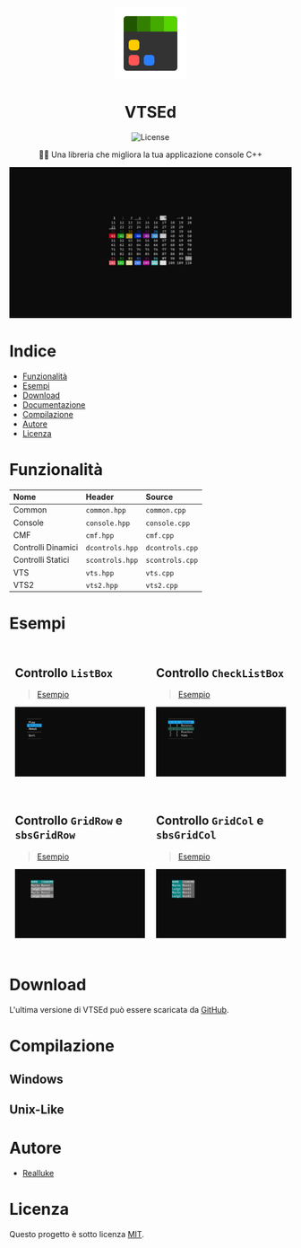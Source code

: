 <p align="center">
<img alt="Logo" src="./assets/vtsed.png" width="128px" height="128px" />
</p>

<h1 align="center"><b>VTSEd</b></h1>

<p align="center">
<img alt="License" src="https://img.shields.io/github/license/reallukee/vtsed?label=License" />
</p>

<p align="center">
🧙‍♂️ Una libreria che migliora la tua applicazione console C++
</p>

![Banner](./assets/banner.png)



# Indice

- [Funzionalità](#funzionalità)
- [Esempi](#esempi)
- [Download](#download)
- [Documentazione](./DOCS.md)
- [Compilazione](#compilazione)
- [Autore](#autore)
- [Licenza](#licenza)



# Funzionalità

| Nome               | Header          | Source          |
| :----------------- | :-------------- | :-------------- |
| Common             | `common.hpp`    | `common.cpp`    |
| Console            | `console.hpp`   | `console.cpp`   |
| CMF                | `cmf.hpp`       | `cmf.cpp`       |
| Controlli Dinamici | `dcontrols.hpp` | `dcontrols.cpp` |
| Controlli Statici  | `scontrols.hpp` | `scontrols.cpp` |
| VTS                | `vts.hpp`       | `vts.cpp`       |
| VTS2               | `vts2.hpp`      | `vts2.cpp`      |



# Esempi

<div style="width: 100%; display: flex">
<div style="width: 100%; display: block; margin: 10px;">

## Controllo `ListBox`

> [Esempio](./examples/listbox/main.cpp)

![ListBox](./assets/listbox.png)

</div>

<div style="width: 100%; display: block; margin: 10px;">

## Controllo `CheckListBox`

> [Esempio](./examples/checklistbox/main.cpp)

![CheckListBox](./assets/checklistbox.png)

</div>
</div>

<div style="width: 100%; display: flex">
<div style="width: 100%; display: block; margin: 10px;">

## Controllo `GridRow` e `sbsGridRow`

> [Esempio](./examples/gridrow/main.cpp)

![GridRow](./assets/gridrow.png)

</div>

<div style="width: 100%; display: block; margin: 10px;">

## Controllo `GridCol` e `sbsGridCol`

> [Esempio](./examples/gridcol/main.cpp)

![GridCol](./assets/gridcol.png)

</div>
</div>



# Download

L'ultima versione di VTSEd può essere scaricata da [GitHub](https://github.com/reallukee/vtsed/releases).



# Compilazione

## Windows

## Unix-Like



# Autore

- [Realluke](https://github.com/reallukee/)



# Licenza

Questo progetto è sotto licenza [MIT](./LICENSE).
